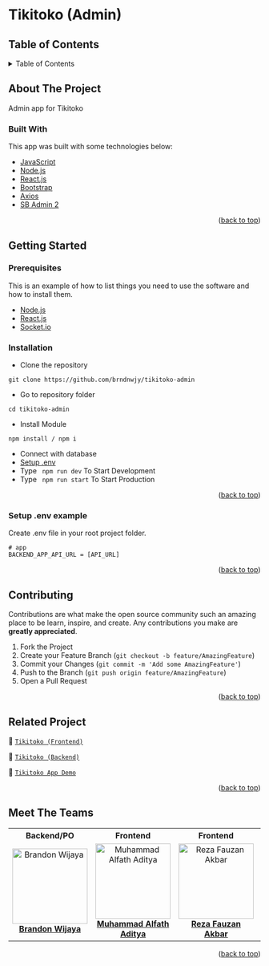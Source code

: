 # Tikitoko (Admin)

<!-- Logo -->

<!-- Table of Contents -->
## Table of Contents

<details>
  <summary>Table of Contents</summary>
  <ol>
    <li>
      <a href="#about-the-project">About The Project</a>
      <ul>
        <li><a href="#built-with">Built With</a></li>
      </ul>
    </li>
    <li>
      <a href="#getting-started">Getting Started</a>
      <ul>
        <li><a href="#prerequisites">Prerequisites</a></li>
        <li><a href="#requirements">Requirements</a></li>
        <li><a href="#installation">Installation</a></li>
        <li><a href="#setup-env-example">Setup .env example</a></li>
      </ul>
    </li>
    <li><a href="#contributing">Contributing</a></li>
    <li><a href="#screenshoots">Screenshoots</a></li>
    <li><a href="#related-project">Related Projects</a></li>
    <li><a href="#meet-the-teams">Meet The Teams</a></li>
  </ol>
</details>

<!-- About The Project -->
## About The Project
Admin app for Tikitoko

### Built With
This app was built with some technologies below:
- [JavaScript](https://www.javascript.com/)
- [Node.js](https://nodejs.org/en/)
- [React.js](https://reactjs.org/)
- [Bootstrap](https://getbootstrap.com/)
- [Axios](https://axios-http.com/)
- [SB Admin 2](https://startbootstrap.com/theme/sb-admin-2)

<p align="right">(<a href="#top">back to top</a>)</p>

<!-- Getting Started -->
## Getting Started

### Prerequisites

This is an example of how to list things you need to use the software and how to install them.

* [Node.js](https://nodejs.org/en/download/)
* [React.js](https://reactjs.org/docs/create-a-new-react-app.html)
* [Socket.io](https://socket.io/docs/v4/client-api/)

### Installation

- Clone the repository
```
git clone https://github.com/brndnwjy/tikitoko-admin
```
- Go to repository folder
```
cd tikitoko-admin
```
- Install Module
```
npm install / npm i
```
- Connect with database
- <a href="#setup-env-example">Setup .env</a>
- Type ` npm run dev` To Start Development
- Type ` npm run start` To Start Production

<p align="right">(<a href="#top">back to top</a>)</p>

### Setup .env example

Create .env file in your root project folder.

```env
# app
BACKEND_APP_API_URL = [API_URL]
```

<p align="right">(<a href="#top">back to top</a>)</p>

<!-- Contributing -->
## Contributing

Contributions are what make the open source community such an amazing place to be learn, inspire, and create. Any contributions you make are **greatly appreciated**.

1. Fork the Project
2. Create your Feature Branch (`git checkout -b feature/AmazingFeature`)
3. Commit your Changes (`git commit -m 'Add some AmazingFeature'`)
4. Push to the Branch (`git push origin feature/AmazingFeature`)
5. Open a Pull Request

<p align="right">(<a href="#top">back to top</a>)</p>

<!-- Screenshoots -->

<!-- Related Projects -->
## Related Project
:rocket: [`Tikitoko (Frontend)`](https://github.com/brndnwjy/tikitoko-app)

:rocket: [`Tikitoko (Backend)`](https://github.com/brndnwjy/tikitoko-api)

:rocket: [`Tikitoko App Demo`](https://tikitoko.netlify.app)

<p align="right">(<a href="#top">back to top</a>)</p>

<!-- Meet The Teams -->
## Meet The Teams

<center>
  <table>
    <tr>
      <th>Backend/PO</th>
      <th>Frontend</th>
      <th>Frontend</th>
      <th>Frontend</th>
      <th>Frontend</th>
    </tr>
    <tr>
      <td align="center">
        <a href="https://github.com/brndnwjy">
          <img width="150" src="https://avatars.githubusercontent.com/u/68231097?v=4" alt="Brandon Wijaya"><br/>
          <b>Brandon Wijaya</b>
        </a>
      </td>
      <td align="center">
        <a href="https://github.com/alfatpololo">
          <img width="150" src="https://media-exp1.licdn.com/dms/image/D5603AQFsGr9k1i8aQg/profile-displayphoto-shrink_100_100/0/1664426265179?e=1676505600&v=beta&t=BuTa0qWttnRgh3JuoOS-oYUVqEcvkM5i4h2UxdRH0Qg" alt="Muhammad Alfath Aditya"><br/>
          <b>Muhammad Alfath Aditya</b>
        </a>
      </td>
      <td align="center">
        <a href="https://github.com/rezafauzanakbar">
          <img width="150" src="https://avatars.githubusercontent.com/u/47907237?v=4" alt="Reza Fauzan Akbar"><br/>
          <b>Reza Fauzan Akbar</b>
        </a>
      </td>
      <td align="center">
        <a href="https://github.com/taufikrmdhan">
          <img width="150" src="https://avatars.githubusercontent.com/u/59110317?v=4" alt="Taufik Ramadhan"><br/>
          <b>Taufik Ramadhan</b>
        </a>
      </td>
      <td align="center">
        <a href="https://github.com/vickomaris">
          <img width="150" src="https://avatars.githubusercontent.com/u/64400928?v=4" alt="Vicko Maris Septiadi"><br/>
          <b>Vicko Maris Septiadi</b>
        </a>
      </td>
    </tr>
  </table>
</center>

<p align="right">(<a href="#top">back to top</a>)</p>
